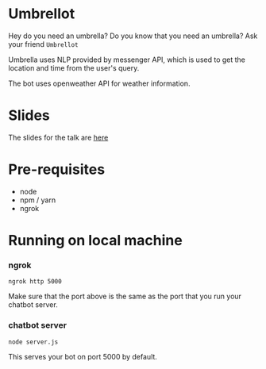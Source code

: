 # Umbrellot

Hey do you need an umbrella? Do you know that you need an umbrella?
Ask your friend `Umbrellot`

Umbrella uses NLP provided by messenger API, which is used to get the location
and time from the user's query.

The bot uses openweather API for weather information.

# Slides

The slides for the talk are [here](https://slides.com/swapnilraj-2/chatbot-in-101-lines/)

# Pre-requisites

- node
- npm / yarn
- ngrok

# Running on local machine

### ngrok
```
ngrok http 5000
```

Make sure that the port above is the same as the port that you run your chatbot
server.

### chatbot server
```
node server.js
```

This serves your bot on port 5000 by default.
